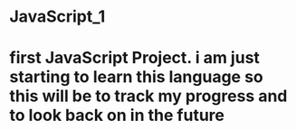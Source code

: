 # JavaScript_1

# first JavaScript Project. i am just starting to learn this language so this will be to track my progress and to look back on in the future 
